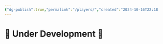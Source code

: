 ```yaml
---
{"dg-publish":true,"permalink":"/players/","created":"2024-10-16T22:18:38.205-05:00","updated":"2024-10-19T14:14:36.995-05:00"}
---
```


# 🚧 Under Development 🚧

